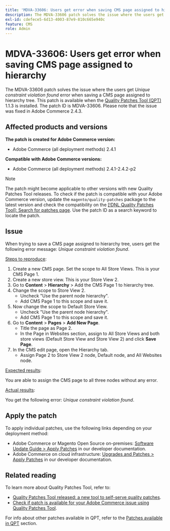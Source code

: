 ```yaml
---
title: 'MDVA-33606: Users get error when saving CMS page assigned to hierarchy'
description: The MDVA-33606 patch solves the issue where the users get *Unique constraint violation found* error when saving a CMS page assigned to hierarchy tree. This patch is available when the [Quality Patches Tool (QPT)](/help/announcements/adobe-commerce-announcements/magento-quality-patches-released-new-tool-to-self-serve-quality-patches.md) 1.1.3 is installed. The patch ID is MDVA-33606. Please note that the issue was fixed in Adobe Commerce 2.4.3.
exl-id: cdefece5-6d13-4003-87e9-810c665e940c
feature: CMS
role: Admin
---
```

# MDVA-33606: Users get error when saving CMS page assigned to hierarchy

The MDVA-33606 patch solves the issue where the users get *Unique constraint violation found* error when saving a CMS page assigned to hierarchy tree. This patch is available when the [Quality Patches Tool (QPT)](/help/announcements/adobe-commerce-announcements/magento-quality-patches-released-new-tool-to-self-serve-quality-patches.md) 1.1.3 is installed. The patch ID is MDVA-33606. Please note that the issue was fixed in Adobe Commerce 2.4.3.

## Affected products and versions

**The patch is created for Adobe Commerce version:**

* Adobe Commerce (all deployment methods) 2.4.1

**Compatible with Adobe Commerce versions:**

* Adobe Commerce (all deployment methods) 2.4.1-2.4.2-p2

>[!NOTE]
>
>The patch might become applicable to other versions with new Quality Patches Tool releases. To check if the patch is compatible with your Adobe Commerce version, update the `magento/quality-patches` package to the latest version and check the compatibility on the [[!DNL Quality Patches Tool]: Search for patches page](https://experienceleague.adobe.com/en/docs/commerce-knowledge-base/kb/announcements/commerce-announcements/magento-quality-patches-released-new-tool-to-self-serve-quality-patches). Use the patch ID as a search keyword to locate the patch.

## Issue

When trying to save a CMS page assigned to hierarchy tree, users get the following error message: *Unique constraint violation found*.

<u>Steps to reproduce</u>:

1. Create a new CMS page. Set the scope to All Store Views. This is your CMS Page 1.
1. Create a new store view. This is your Store View 2.
1. Go to **Content** > **Hierarchy** > Add the CMS Page 1 to hierarchy tree.
1. Change the scope to Store View 2.
    * Uncheck "Use the parent node hierarchy".
    * Add CMS Page 1 to this scope and save it.
1. Now change the scope to Default Store View.
    * Uncheck "Use the parent node hierarchy".
    * Add CMS Page 1 to this scope and save it.
1. Go to **Content** > **Pages** > **Add New Page**.
    * Title the page as Page 2.
    * In the Page in Websites section, assign to All Store Views and both store views (Default Store View and Store View 2) and click **Save Page**.
1. In the CMS edit page, open the Hierarchy tab.
    * Assign Page 2 to Store View 2 node, Default node, and All Websites node.

<u>Expected results</u>:

You are able to assign the CMS page to all three nodes without any error.

<u>Actual results</u>:

You get the following error: *Unique constraint violation found*.

## Apply the patch

To apply individual patches, use the following links depending on your deployment method:

* Adobe Commerce or Magento Open Source on-premises: [Software Update Guide > Apply Patches](https://devdocs.magento.com/guides/v2.4/comp-mgr/patching/mqp.html) in our developer documentation.
* Adobe Commerce on cloud infrastructure: [Upgrades and Patches > Apply Patches](https://devdocs.magento.com/cloud/project/project-patch.html) in our developer documentation.

## Related reading

To learn more about Quality Patches Tool, refer to:

* [Quality Patches Tool released: a new tool to self-serve quality patches](/help/announcements/adobe-commerce-announcements/magento-quality-patches-released-new-tool-to-self-serve-quality-patches.md).
* [Check if patch is available for your Adobe Commerce issue using Quality Patches Tool](/help/support-tools/patches-available-in-qpt-tool/check-patch-for-magento-issue-with-magento-quality-patches.md).

For info about other patches available in QPT, refer to the [Patches available in QPT](https://support.magento.com/hc/en-us/sections/360010506631-Patches-available-in-MQP-tool-) section.
